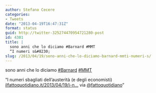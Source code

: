```yaml
---
author: Stefano Cecere
categories:
- Tweets
date: "2013-04-19T16:47:31Z"
format: status
guid: http://twitter-325274470954721280-post
id: 4301
title: |
  sono anni che lo diciamo #Barnard #MMT
  “I numeri s&#8230;
slug: /2013/04/19/sono-anni-che-lo-diciamo-barnard-mmti-numeri-s/
---
```


sono anni che lo diciamo [#Barnard](http://twitter.com/search?q=%23Barnard) [#MMT](http://twitter.com/search?q=%23MMT)
  
“I numeri sbagliati dell’austerità (e degli economisti) [ilfattoquotidiano.it/2013/04/19/i-n…](http://www.ilfattoquotidiano.it/2013/04/19/i-numeri-sbagliati-dellausterita-e-degli-economisti/568691/) via [@fattoquotidiano](http://twitter.com/fattoquotidiano)”
